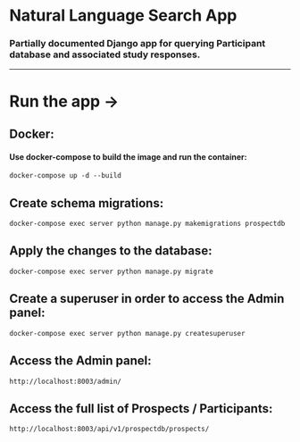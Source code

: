# Natural Language Search App
### Partially documented Django app for querying Participant database and associated study responses.
---

# Run the app ->

## Docker:
#### Use docker-compose to build the image and run the container:
```
docker-compose up -d --build
```

## Create schema migrations:
```
docker-compose exec server python manage.py makemigrations prospectdb
```

## Apply the changes to the database:
```
docker-compose exec server python manage.py migrate
```

## Create a superuser in order to access the Admin panel:
```
docker-compose exec server python manage.py createsuperuser
```

## Access the Admin panel:
```
http://localhost:8003/admin/
```

## Access the full list of Prospects / Participants:
```
http://localhost:8003/api/v1/prospectdb/prospects/
```


